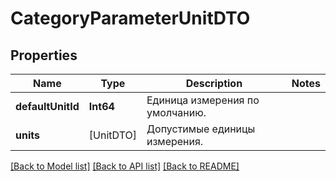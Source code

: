 # CategoryParameterUnitDTO

## Properties
Name | Type | Description | Notes
------------ | ------------- | ------------- | -------------
**defaultUnitId** | **Int64** | Единица измерения по умолчанию. | 
**units** | [UnitDTO] | Допустимые единицы измерения. | 

[[Back to Model list]](../README.md#documentation-for-models) [[Back to API list]](../README.md#documentation-for-api-endpoints) [[Back to README]](../README.md)


